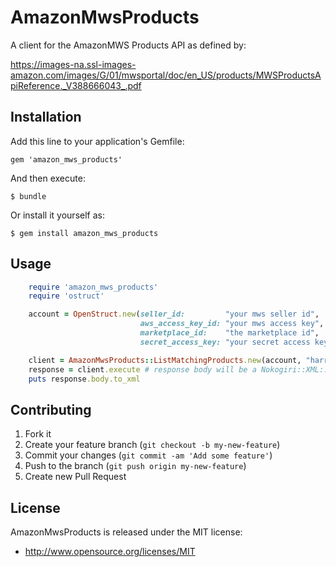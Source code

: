 # AmazonMwsProducts

A client for the AmazonMWS Products API as defined by:

https://images-na.ssl-images-amazon.com/images/G/01/mwsportal/doc/en_US/products/MWSProductsApiReference._V388666043_.pdf

## Installation

Add this line to your application's Gemfile:

    gem 'amazon_mws_products'

And then execute:

    $ bundle

Or install it yourself as:

    $ gem install amazon_mws_products

## Usage

```ruby
    require 'amazon_mws_products'
    require 'ostruct'

    account = OpenStruct.new(seller_id:         "your mws seller id",
                             aws_access_key_id: "your mws access key",
                             marketplace_id:    "the marketplace id",
                             secret_access_key: "your secret access key")

    client = AmazonMwsProducts::ListMatchingProducts.new(account, "harry potter dvd")
    response = client.execute # response body will be a Nokogiri::XML::Document
    puts response.body.to_xml
```

## Contributing

1. Fork it
2. Create your feature branch (`git checkout -b my-new-feature`)
3. Commit your changes (`git commit -am 'Add some feature'`)
4. Push to the branch (`git push origin my-new-feature`)
5. Create new Pull Request

## License

AmazonMwsProducts is released under the MIT license:

* http://www.opensource.org/licenses/MIT
